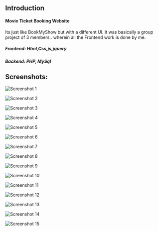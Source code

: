 ## Introduction

#### Movie Ticket Booking Website 
Its just like BookMyShow but with a different UI.
It was basically a group project of 3 members.. wherein all the Frontend work is done by me.
##### Frontend: Html,Css,js,jquery
##### Backend: PHP, MySql

## Screenshots:

![Screenshot 1](https://github.com/ishank62/Movie-Ticket-Booking-Website/blob/master/Website/screenshots/Screenshot%201.png)

![Screenshot 2](https://github.com/ishank62/Movie-Ticket-Booking-Website/blob/master/Website/screenshots/Screenshot%202.png)

![Screenshot 3](https://github.com/ishank62/Movie-Ticket-Booking-Website/blob/master/Website/screenshots/Screenshot%203.png)

![Screenshot 4](https://github.com/ishank62/Movie-Ticket-Booking-Website/blob/master/Website/screenshots/Screenshot%204.png)

![Screenshot 5](https://github.com/ishank62/Movie-Ticket-Booking-Website/blob/master/Website/screenshots/Screenshot%205.png)

![Screenshot 6](https://github.com/ishank62/Movie-Ticket-Booking-Website/blob/master/Website/screenshots/Screenshot%206.png)

![Screenshot 7](https://github.com/ishank62/Movie-Ticket-Booking-Website/blob/master/Website/screenshots/Screenshot%207.png)

![Screenshot 8](https://github.com/ishank62/Movie-Ticket-Booking-Website/blob/master/Website/screenshots/Screenshot%208.png)

![Screenshot 9](https://github.com/ishank62/Movie-Ticket-Booking-Website/blob/master/Website/screenshots/Screenshot%209.png)

![Screenshot 10](https://github.com/ishank62/Movie-Ticket-Booking-Website/blob/master/Website/screenshots/Screenshot%2010.png)

![Screenshot 11](https://github.com/ishank62/Movie-Ticket-Booking-Website/blob/master/Website/screenshots/Screenshot%2011.png)

![Screenshot 12](https://github.com/ishank62/Movie-Ticket-Booking-Website/blob/master/Website/screenshots/Screenshot%2012.png)

![Screenshot 13](https://github.com/ishank62/Movie-Ticket-Booking-Website/blob/master/Website/screenshots/Screenshot%2013.png)

![Screenshot 14](https://github.com/ishank62/Movie-Ticket-Booking-Website/blob/master/Website/screenshots/Screenshot%2014.png)

![Screenshot 15](https://github.com/ishank62/Movie-Ticket-Booking-Website/blob/master/Website/screenshots/Screenshot%2015.png)

